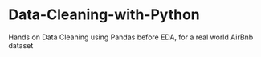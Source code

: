 # Data-Cleaning-with-Python
Hands on Data Cleaning using Pandas before EDA, for a real world AirBnb dataset
